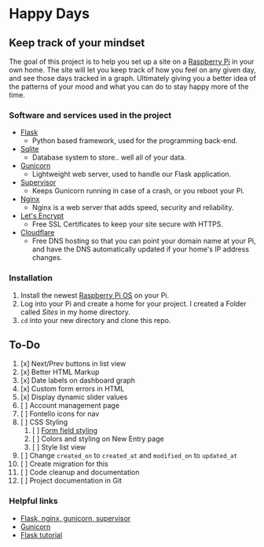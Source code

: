 # Happy Days

## Keep track of your mindset

The goal of this project is to help you set up a site on a [Raspberry Pi](https://www.raspberrypi.org) in your own home. The site will let you keep track of how you feel on any given day, and see those days tracked in a graph. Ultimately giving you a better idea of the patterns of your mood and what you can do to stay happy more of the time.

### Software and services used in the project

* [Flask](https://flask.palletsprojects.com)
  - Python based framework, used for the programming back-end.
* [Sqlite](https://www.sqlite.org)
  - Database system to store.. well all of your data.
* [Gunicorn](https://gunicorn.org)
  - Lightweight web server, used to handle our Flask application.
* [Supervisor](http://supervisord.org)
  - Keeps Gunicorn running in case of a crash, or you reboot your Pi.
* [Nginx](https://www.nginx.com)
  - Nginx is a web server that adds speed, security and reliability.
* [Let's Encrypt](https://letsencrypt.org)
  - Free SSL Certificates to keep your site secure with HTTPS.
* [Cloudflare](https://www.cloudflare.com)
  - Free DNS hosting so that you can point your domain name at your Pi, and have the DNS automatically updated if your home's IP address changes.


### Installation

1. Install the newest [Raspberry Pi OS](https://www.raspberrypi.org/software/) on your Pi.
1. Log into your Pi and create a home for your project. I created a Folder called *Sites* in my home directory.
1. `cd` into your new directory and clone this repo.


## To-Do

1. [x] Next/Prev buttons in list view
1. [x] Better HTML Markup
1. [x] Date labels on dashboard graph
1. [x] Custom form errors in HTML
1. [x] Display dynamic slider values
1. [ ] Account management page
1. [ ] Fontello icons for nav
1. [ ] CSS Styling
    1. [ ] [Form field styling](https://css-tricks.com/custom-styling-form-inputs-with-modern-css-features/)
    1. [ ] Colors and styling on New Entry page
    1. [ ] Style list view
1. [ ] Change `created_on` to `created_at` and `modified_on` to `updated_at`
1. [ ] Create migration for this
1. [ ] Code cleanup and documentation
1. [ ] Project documentation in Git


### Helpful links

* [Flask, nginx, gunicorn, supervisor](https://medium.com/ymedialabs-innovation/deploy-flask-app-with-nginx-using-gunicorn-and-supervisor-d7a93aa07c18)
* [Gunicorn](http://docs.gunicorn.org/en/19.0/settings.html)
* [Flask tutorial](https://blog.miguelgrinberg.com/post/the-flask-mega-tutorial-part-i-hello-world)





